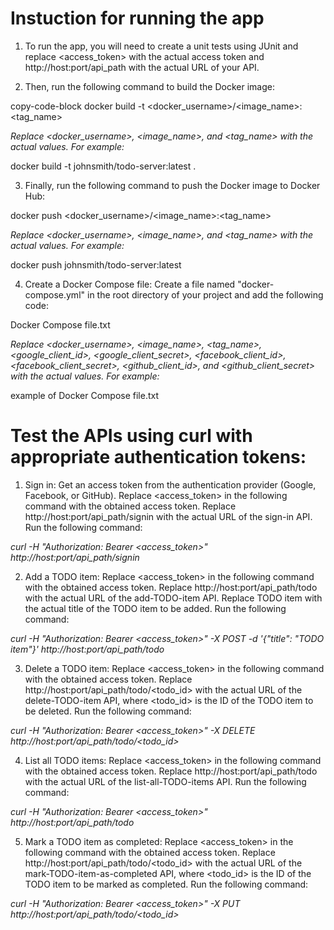 # Instuction for running the app
1. To run the app, you will need to create a unit tests using JUnit and replace <access_token> with the actual access token and http://host:port/api_path with the actual URL of your API.

2. Then, run the following command to build the Docker image:

copy-code-block docker build -t <docker_username>/<image_name>:<tag_name>

*Replace <docker_username>, <image_name>, and <tag_name> with the actual values. For example:*

docker build -t johnsmith/todo-server:latest .

3. Finally, run the following command to push the Docker image to Docker Hub:

docker push <docker_username>/<image_name>:<tag_name>

*Replace <docker_username>, <image_name>, and <tag_name> with the actual values. For example:*

docker push johnsmith/todo-server:latest 

4. Create a Docker Compose file:
Create a file named "docker-compose.yml" in the root directory of your project and add the following code:

Docker Compose file.txt

*Replace <docker_username>, <image_name>, <tag_name>, <google_client_id>, <google_client_secret>, <facebook_client_id>, <facebook_client_secret>, <github_client_id>, and <github_client_secret> with the actual values. For example:*

example of Docker Compose file.txt

# Test the APIs using curl with appropriate authentication tokens:
1. Sign in:
Get an access token from the authentication provider (Google, Facebook, or GitHub).
Replace <access_token> in the following command with the obtained access token.
Replace http://host:port/api_path/signin with the actual URL of the sign-in API.
Run the following command:

*curl -H "Authorization: Bearer <access_token>" http://host:port/api_path/signin*

2. Add a TODO item:
Replace <access_token> in the following command with the obtained access token.
Replace http://host:port/api_path/todo with the actual URL of the add-TODO-item API.
Replace TODO item with the actual title of the TODO item to be added.
Run the following command:

*curl -H "Authorization: Bearer <access_token>" -X POST -d '{"title": "TODO item"}' http://host:port/api_path/todo*

3. Delete a TODO item:
Replace <access_token> in the following command with the obtained access token.
Replace http://host:port/api_path/todo/<todo_id> with the actual URL of the delete-TODO-item API, where <todo_id> is the ID of the TODO item to be deleted.
Run the following command:

*curl -H "Authorization: Bearer <access_token>" -X DELETE http://host:port/api_path/todo/<todo_id>*

4. List all TODO items:
Replace <access_token> in the following command with the obtained access token.
Replace http://host:port/api_path/todo with the actual URL of the list-all-TODO-items API.
Run the following command:

*curl -H "Authorization: Bearer <access_token>" http://host:port/api_path/todo*

5. Mark a TODO item as completed:
Replace <access_token> in the following command with the obtained access token.
Replace http://host:port/api_path/todo/<todo_id> with the actual URL of the mark-TODO-item-as-completed API, where <todo_id> is the ID of the TODO item to be marked as completed.
Run the following command:

*curl -H "Authorization: Bearer <access_token>" -X PUT http://host:port/api_path/todo/<todo_id>*
